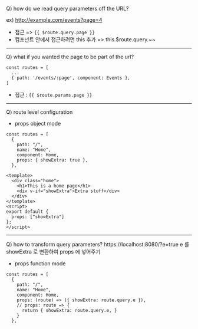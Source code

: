 Q) how do we read query parameters off the URL?

ex) http://example.com/events?page=4

- 접근 => `{{ $route.query.page }}`
- 컴포넌트 안에서 접근하려면 this 추가 => this.$route.query.~~

---

Q) what if you wanted the page to be part of the url?

```
const routes = [
  ...
  { path: '/events/:page', component: Events },
]
```

- 접근 : `{{ $route.params.page }}`

---

Q) route level configuration

- props object mode

```
const routes = [
  {
    path: "/",
    name: "Home",
    component: Home,
    props: { showExtra: true },
  },
```

```
<template>
  <div class="home">
    <h1>This is a home page</h1>
    <div v-if="showExtra">Extra stuff</div>
  </div>
</template>
<script>
export default {
  props: ["showExtra"]
};
</script>
```

---

Q) how to transform query parameters?
https://localhost:8080/?e=true
e 를 showExtra 로 변환하여 props 에 넣어주기

- props function mode

```
const routes = [
  {
    path: "/",
    name: "Home",
    component: Home,
    props: (route) => ({ showExtra: route.query.e }),
    // props: route => {
      return { showExtra: route.query.e, }
    }
  },
```
